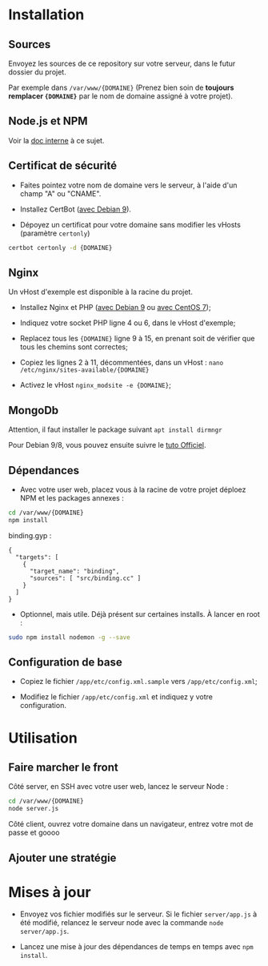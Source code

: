 # Installation

## Sources

Envoyez les sources de ce repository sur votre serveur, dans le futur dossier du projet.

Par exemple dans `/var/www/{DOMAINE}` (Prenez bien soin de **toujours remplacer `{DOMAINE}`** par le nom de domaine assigné à votre projet).

## Node.js et NPM

Voir la [doc interne](https://docs.webart.space/nodejs/installation/) à ce sujet.

## Certificat de sécurité

- Faites pointez votre nom de domaine vers le serveur, à l'aide d'un champ "A" ou "CNAME".

- Installez CertBot ([avec Debian 9](https://docs.webart.space/server/debian9-from-scratch/#certbot-sous-nginx)).

- Dépoyez un certificat pour votre domaine sans modifier les vHosts (paramètre `certonly`)
```bash
certbot certonly -d {DOMAINE}
```

## Nginx

Un vHost d'exemple est disponible à la racine du projet.

- Installez Nginx et PHP ([avec Debian 9](https://docs.webart.space/server/debian9-from-scratch/#nginx-mysql-php) ou [avec CentOS 7](https://docs.webart.space/server/centos72-from-scratch/));

- Indiquez votre socket PHP ligne 4 ou 6, dans le vHost d'exemple;

- Replacez tous les `{DOMAINE}` ligne 9 à 15, en prenant soit de vérifier que tous les chemins sont correctes;

- Copiez les lignes 2 à 11, décommentées, dans un vHost : `nano /etc/nginx/sites-available/{DOMAINE}`

- Activez le vHost `nginx_modsite -e {DOMAINE}`;

## MongoDb

Attention, il faut installer le package suivant `apt install dirmngr`

Pour Debian 9/8, vous pouvez ensuite suivre le [tuto Officiel](https://docs.mongodb.com/manual/tutorial/install-mongodb-on-debian/).

## Dépendances

- Avec votre user web, placez vous à la racine de votre projet déploez NPM et les packages annexes :
```bash
cd /var/www/{DOMAINE}
npm install
```

binding.gyp :
````
{
  "targets": [
    {
      "target_name": "binding",
      "sources": [ "src/binding.cc" ]
    }
  ]
}
````
- Optionnel, mais utile. Déjà présent sur certaines installs. À lancer en root :
```bash
sudo npm install nodemon -g --save
```

## Configuration de base

- Copiez le fichier `/app/etc/config.xml.sample` vers `/app/etc/config.xml`;

- Modifiez le fichier `/app/etc/config.xml` et indiquez y votre configuration.

# Utilisation

## Faire marcher le front
Côté server, en SSH avec votre user web, lancez le serveur Node :
```bash
cd /var/www/{DOMAINE}
node server.js
```

Côté client, ouvrez votre domaine dans un navigateur, entrez votre mot de passe et goooo

## Ajouter une stratégie


# Mises à jour

- Envoyez vos fichier modifiés sur le serveur. Si le fichier `server/app.js` à été modifié, relancez le serveur node avec la commande `node server/app.js`.

- Lancez une mise à jour des dépendances de temps en temps avec `npm install`.
